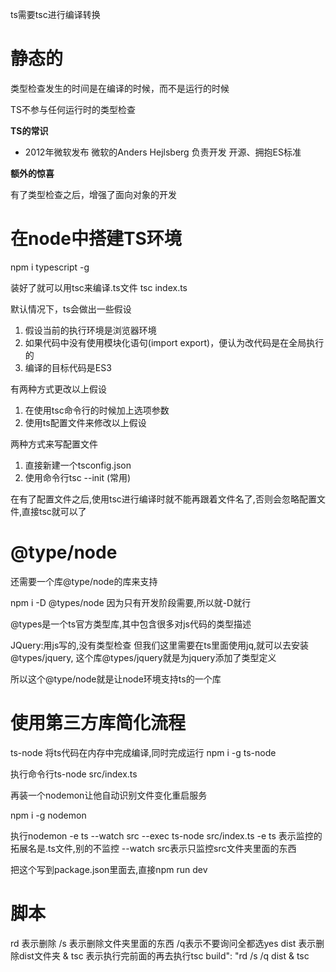 ts需要tsc进行编译转换

# 静态的

类型检查发生的时间是在编译的时候，而不是运行的时候

TS不参与任何运行时的类型检查

**TS的常识**

- 2012年微软发布
微软的Anders Hejlsberg 负责开发
开源、拥抱ES标准

**额外的惊喜**

有了类型检查之后，增强了面向对象的开发

# 在node中搭建TS环境
npm i typescript -g

装好了就可以用tsc来编译.ts文件
tsc index.ts

默认情况下，ts会做出一些假设
1. 假设当前的执行环境是浏览器环境
2. 如果代码中没有使用模块化语句(import export)，便认为改代码是在全局执行的
3. 编译的目标代码是ES3

有两种方式更改以上假设
1. 在使用tsc命令行的时候加上选项参数
2. 使用ts配置文件来修改以上假设

两种方式来写配置文件
1. 直接新建一个tsconfig.json
2. 使用命令行tsc --init (常用)

在有了配置文件之后,使用tsc进行编译时就不能再跟着文件名了,否则会忽略配置文件,直接tsc就可以了

# @type/node
还需要一个库@type/node的库来支持

npm i -D @types/node 因为只有开发阶段需要,所以就-D就行

@types是一个ts官方类型库,其中包含很多对js代码的类型描述

JQuery:用js写的,没有类型检查
但我们这里需要在ts里面使用jq,就可以去安装@types/jquery,
这个库@types/jquery就是为jquery添加了类型定义

所以这个@type/node就是让node环境支持ts的一个库

# 使用第三方库简化流程

ts-node 将ts代码在内存中完成编译,同时完成运行
npm i -g ts-node

执行命令行ts-node src/index.ts

再装一个nodemon让他自动识别文件变化重启服务

npm i -g nodemon

执行nodemon -e ts --watch src --exec ts-node src/index.ts
-e ts 表示监控的拓展名是.ts文件,别的不监控
--watch src表示只监控src文件夹里面的东西

把这个写到package.json里面去,直接npm run dev

# 脚本
rd 表示删除 /s 表示删除文件夹里面的东西 /q表示不要询问全都选yes dist 表示删除dist文件夹
& tsc 表示执行完前面的再去执行tsc
build": "rd /s /q dist & tsc
